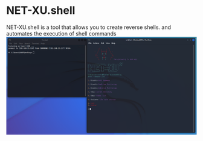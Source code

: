 # NET-XU.shell
 NET-XU.shell is a tool that allows you to create reverse shells. and automates the execution of shell commands
![Cpntrol Panel](imgs/banner.png)
